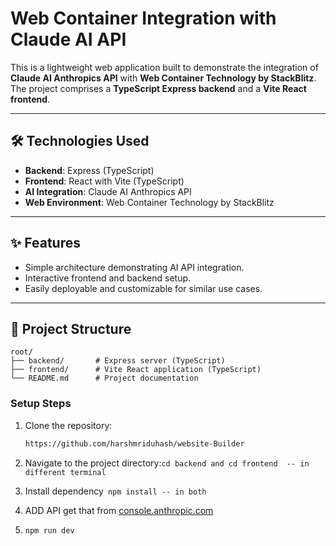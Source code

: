 # Web Container Integration with Claude AI API

This is a lightweight web application built to demonstrate the integration of **Claude AI Anthropics API** with **Web Container Technology by StackBlitz**. The project comprises a **TypeScript Express backend** and a **Vite React frontend**.

---

## 🛠️ Technologies Used
- **Backend**: Express (TypeScript)
- **Frontend**: React with Vite (TypeScript)
- **AI Integration**: Claude AI Anthropics API
- **Web Environment**: Web Container Technology by StackBlitz

---

## ✨ Features
- Simple architecture demonstrating AI API integration.
- Interactive frontend and backend setup.
- Easily deployable and customizable for similar use cases.

---

## 📂 Project Structure
```plaintext
root/
├── backend/       # Express server (TypeScript)
├── frontend/      # Vite React application (TypeScript)
└── README.md      # Project documentation
```


### Setup Steps
1. Clone the repository:
   ```bash
   https://github.com/harshmriduhash/website-Builder
   ```

2. Navigate to the project directory:```
   cd backend and cd frontend  -- in different terminal ```
3. Install dependency```
   npm install -- in both```
4. ADD API 
   get that from [console.anthropic.com](https://console.anthropic.com/)
5. ```npm run dev```
